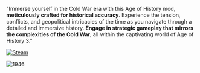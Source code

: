 "Immerse yourself in the Cold War era with this Age of History mod, **meticulously crafted for historical accuracy**.
Experience the tension, conflicts, and geopolitical intricacies of the time as you navigate through a detailed and immersive history. 
**Engage in strategic gameplay that mirrors the complexities of the Cold War**, all within the captivating world of Age of History 3."

[![Steam](https://img.shields.io/badge/Steam-Play%20Now-informational?logo=steam&style=flat-square)](https://store.steampowered.com/app/2772750/Age_of_History_3/)


![1946](https://github.com/GDKAYKY/The-Iron-Curtain/assets/108950475/fff22ae5-e5a7-4ea5-904c-17553d66b7a4)
